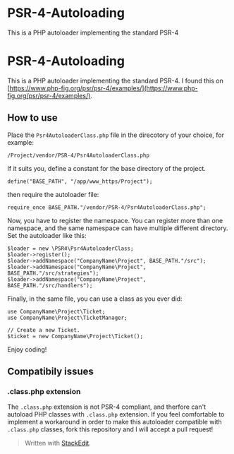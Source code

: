 
# PSR-4-Autoloading
This is a PHP autoloader implementing the standard PSR-4

# PSR-4-Autoloading
This is a PHP autoloader implementing the standard PSR-4.
I found this on [https://www.php-fig.org/psr/psr-4/examples/](https://www.php-fig.org/psr/psr-4/examples/).

## How to use
Place the `Psr4AutoloaderClass.php` file in the direcotory of your choice, for example:

    /Project/vendor/PSR-4/Psr4AutoloaderClass.php
If it suits you, define a constant for the base directory of the project.

    define("BASE_PATH", "/app/www_https/Project");
then require the autoloader file:

    require_once BASE_PATH."/vendor/PSR-4/Psr4AutoloaderClass.php";
Now, you have to register the namespace. You can register more than one namespace, and the same namespace can have multiple different directory. Set the autoloader like this:

    $loader = new \PSR4\Psr4AutoloaderClass;
    $loader->register();
    $loader->addNamespace("CompanyName\Project", BASE_PATH."/src");
    $loader->addNamespace("CompanyName\Project", BASE_PATH."/src/strategies");
    $loader->addNamespace("CompanyName\Project", BASE_PATH."/src/handlers");
 Finally, in the same file, you can use a class as you ever did:

    use CompanyName\Project\Ticket;
    use CompanyName\Project\TicketManager;
    
    // Create a new Ticket.
    $ticket = new CompanyName\Project\Ticket();
Enjoy coding!

## Compatibily issues
### .class.php extension
The `.class.php` extension is not PSR-4 compliant, and therfore can't autoload PHP classes with `.class.php` extension. If you feel comfortable to implement a workaround in order to make this autoloader compatible with `.class.php` classes, fork this repository and I will accept a pull request!



> Written with [StackEdit](https://stackedit.io/).
